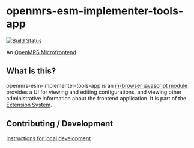 # openmrs-esm-implementer-tools-app

[![Build Status](https://travis-ci.org/openmrs/openmrs-implementer-tools-app.svg?branch=master)](https://travis-ci.org/openmrs/openmrs-esm-implementer-tools-app)

An [OpenMRS Microfrontend](https://wiki.openmrs.org/display/projects/Frontend+-+SPA+and+Microfrontends).

## What is this?

openmrs-esm-implementer-tools-app is an [in-browser javascript module](https://github.com/openmrs/openmrs-rfc-frontend/blob/master/text/0002-modules.md) provides a UI for
viewing and editing configurations, and viewing other administrative information
about the frontend application. It is part of the
[Extension System](https://github.com/openmrs/openmrs-rfc-frontend/pull/27/files).

## Contributing / Development

[Instructions for local development](https://wiki.openmrs.org/display/projects/Setup+local+development+environment+for+OpenMRS+SPA)
